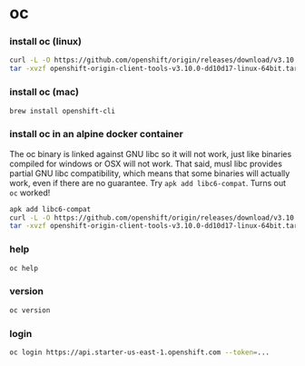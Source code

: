 # oc

### install oc (linux)

```bash
curl -L -O https://github.com/openshift/origin/releases/download/v3.10.0/openshift-origin-client-tools-v3.10.0-dd10d17-linux-64bit.tar.gz
tar -xvzf openshift-origin-client-tools-v3.10.0-dd10d17-linux-64bit.tar.gz
```

### install oc (mac)

```bash
brew install openshift-cli
```

### install oc in an alpine docker container

The oc binary is linked against GNU libc so it will not work, just like binaries compiled for windows or OSX will not work. That said, musl libc provides partial GNU libc compatibility, which means that some binaries will actually work, even if there are no guarantee. Try `apk add libc6-compat`. Turns out `oc` worked!

```bash
apk add libc6-compat
curl -L -O https://github.com/openshift/origin/releases/download/v3.10.0/openshift-origin-client-tools-v3.10.0-dd10d17-linux-64bit.tar.gz
tar -xvzf openshift-origin-client-tools-v3.10.0-dd10d17-linux-64bit.tar.gz
```

### help

```bash
oc help
```

### version

```bash
oc version
```

### login

```bash
oc login https://api.starter-us-east-1.openshift.com --token=...
```
